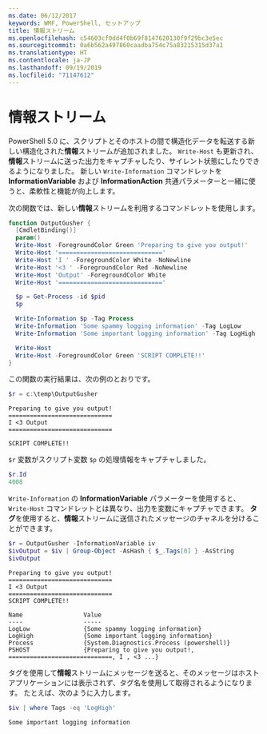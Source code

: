 ```yaml
---
ms.date: 06/12/2017
keywords: WMF, PowerShell, セットアップ
title: 情報ストリーム
ms.openlocfilehash: c54603cf0dd4f0b69f8147620130f9f29bc3e5ec
ms.sourcegitcommit: 0a6b562a497860caadba754c75a83215315d37a1
ms.translationtype: HT
ms.contentlocale: ja-JP
ms.lasthandoff: 09/19/2019
ms.locfileid: "71147612"
---
```

# <a name="information-stream"></a>情報ストリーム

PowerShell 5.0 に、スクリプトとそのホストの間で構造化データを転送する新しい構造化された**情報**ストリームが追加されました。 `Write-Host` も更新され、**情報**ストリームに送った出力をキャプチャしたり、サイレント状態にしたりできるようになりました。 新しい `Write-Information` コマンドレットを **InformationVariable** および **InformationAction** 共通パラメーターと一緒に使うと、柔軟性と機能が向上します。

次の関数では、新しい**情報**ストリームを利用するコマンドレットを使用します。

```powershell
function OutputGusher {
  [CmdletBinding()]
  param()
  Write-Host -ForegroundColor Green 'Preparing to give you output!'
  Write-Host '============================='
  Write-Host 'I ' -ForegroundColor White -NoNewline
  Write-Host '<3 ' -ForegroundColor Red -NoNewline
  Write-Host 'Output' -ForegroundColor White
  Write-Host '============================='

  $p = Get-Process -id $pid
  $p

  Write-Information $p -Tag Process
  Write-Information 'Some spammy logging information' -Tag LogLow
  Write-Information 'Some important logging information' -Tag LogHigh

  Write-Host
  Write-Host -ForegroundColor Green 'SCRIPT COMPLETE!!'
}
```

この関数の実行結果は、次の例のとおりです。

```powershell
$r = c:\temp\OutputGusher
```

```Output
Preparing to give you output!
=============================
I <3 Output
=============================

SCRIPT COMPLETE!!
```

`$r` 変数がスクリプト変数 `$p` の処理情報をキャプチャしました。

```powershell
$r.Id
4008
```

`Write-Information` の **InformationVariable** パラメーターを使用すると、`Write-Host` コマンドレットとは異なり、出力を変数にキャプチャできます。 **タグ**を使用すると、**情報**ストリームに送信されたメッセージのチャネルを分けることができます。

```powershell
$r = OutputGusher -InformationVariable iv
$ivOutput = $iv | Group-Object -AsHash { $_.Tags[0] } -AsString
$ivOutput
```

```Output
Preparing to give you output!
=============================
I <3 Output
=============================
SCRIPT COMPLETE!!

Name                 Value
----                 -----
LogLow               {Some spammy logging information}
LogHigh              {Some important logging information}
Process              {System.Diagnostics.Process (powershell)}
PSHOST               {Preparing to give you output!, =============================, I , <3 ...}
```

タグを使用して**情報**ストリームにメッセージを送ると、そのメッセージはホスト アプリケーションには表示されず、タグ名を使用して取得されるようになります。 たとえば、次のように入力します。

```powershell
$iv | where Tags -eq 'LogHigh'
```

```Output
Some important logging information
```